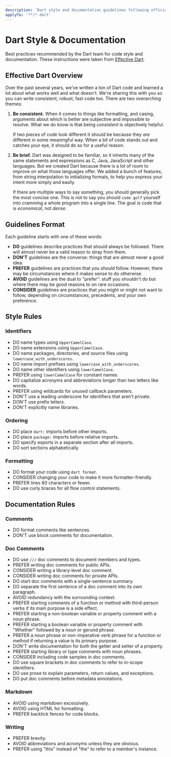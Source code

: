 ```yaml
---
description: 'Dart style and documentation guidelines following official recommendations.'
applyTo: '**/*.dart'
---
```


# Dart Style & Documentation

Best practices recommended by the Dart team for code style and documentation. These instructions were taken from [Effective Dart](https://dart.dev/effective-dart).

## Effective Dart Overview

Over the past several years, we've written a ton of Dart code and learned a lot about what works well and what doesn't. We're sharing this with you so you can write consistent, robust, fast code too. There are two overarching themes:

1.  **Be consistent.** When it comes to things like formatting, and casing, arguments about which is better are subjective and impossible to resolve. What we do know is that being *consistent* is objectively helpful.

    If two pieces of code look different it should be because they *are* different in some meaningful way. When a bit of code stands out and catches your eye, it should do so for a useful reason.

2.  **Be brief.** Dart was designed to be familiar, so it inherits many of the same statements and expressions as C, Java, JavaScript and other languages. But we created Dart because there is a lot of room to improve on what those languages offer. We added a bunch of features, from string interpolation to initializing formals, to help you express your intent more simply and easily.

    If there are multiple ways to say something, you should generally pick the most concise one. This is not to say you should `code golf` yourself into cramming a whole program into a single line. The goal is code that is *economical*, not *dense*.

## Guidelines Format

Each guideline starts with one of these words:

*   **DO** guidelines describe practices that should always be followed. There will almost never be a valid reason to stray from them.
*   **DON'T** guidelines are the converse: things that are almost never a good idea.
*   **PREFER** guidelines are practices that you *should* follow. However, there may be circumstances where it makes sense to do otherwise.
*   **AVOID** guidelines are the dual to "prefer": stuff you shouldn't do but where there may be good reasons to on rare occasions.
*   **CONSIDER** guidelines are practices that you might or might not want to follow, depending on circumstances, precedents, and your own preference.

## Style Rules

### Identifiers

*   DO name types using `UpperCamelCase`.
*   DO name extensions using `UpperCamelCase`.
*   DO name packages, directories, and source files using `lowercase_with_underscores`.
*   DO name import prefixes using `lowercase_with_underscores`.
*   DO name other identifiers using `lowerCamelCase`.
*   PREFER using `lowerCamelCase` for constant names.
*   DO capitalize acronyms and abbreviations longer than two letters like words.
*   PREFER using wildcards for unused callback parameters.
*   DON'T use a leading underscore for identifiers that aren't private.
*   DON'T use prefix letters.
*   DON'T explicitly name libraries.

### Ordering

*   DO place `dart:` imports before other imports.
*   DO place `package:` imports before relative imports.
*   DO specify exports in a separate section after all imports.
*   DO sort sections alphabetically.

### Formatting

*   DO format your code using `dart format`.
*   CONSIDER changing your code to make it more formatter-friendly.
*   PREFER lines 80 characters or fewer.
*   DO use curly braces for all flow control statements.

## Documentation Rules

### Comments

*   DO format comments like sentences.
*   DON'T use block comments for documentation.

### Doc Comments

*   DO use `///` doc comments to document members and types.
*   PREFER writing doc comments for public APIs.
*   CONSIDER writing a library-level doc comment.
*   CONSIDER writing doc comments for private APIs.
*   DO start doc comments with a single-sentence summary.
*   DO separate the first sentence of a doc comment into its own paragraph.
*   AVOID redundancy with the surrounding context.
*   PREFER starting comments of a function or method with third-person verbs if its main purpose is a side effect.
*   PREFER starting a non-boolean variable or property comment with a noun phrase.
*   PREFER starting a boolean variable or property comment with "Whether" followed by a noun or gerund phrase.
*   PREFER a noun phrase or non-imperative verb phrase for a function or method if returning a value is its primary purpose.
*   DON'T write documentation for both the getter and setter of a property.
*   PREFER starting library or type comments with noun phrases.
*   CONSIDER including code samples in doc comments.
*   DO use square brackets in doc comments to refer to in-scope identifiers.
*   DO use prose to explain parameters, return values, and exceptions.
*   DO put doc comments before metadata annotations.

### Markdown

*   AVOID using markdown excessively.
*   AVOID using HTML for formatting.
*   PREFER backtick fences for code blocks.

### Writing

*   PREFER brevity.
*   AVOID abbreviations and acronyms unless they are obvious.
*   PREFER using "this" instead of "the" to refer to a member's instance.
